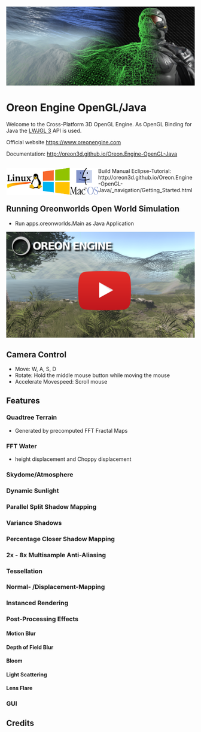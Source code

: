 ![Banner](docs/_images/Banner.png)
# Oreon Engine OpenGL/Java
Welcome to the Cross-Platform 3D OpenGL Engine.
As OpenGL Binding for Java the [LWJGL 3](https://www.lwjgl.org/) API is used.

Official website https://www.oreonengine.com

Documentation: http://oreon3d.github.io/Oreon.Engine-OpenGL-Java

## 
<img src="docs/_images/linux-logo.jpg" height="72px" align="left">
<img src="docs/_images/Windows_logo.png" height="72px" align="left"> 
<img src="docs/_images/MacOS-logo.png" height="72px" align="left"> 
Build Manual
Eclipse-Tutorial: http://oreon3d.github.io/Oreon.Engine-OpenGL-Java/_navigation/Getting_Started.html

## Running Oreonworlds Open World Simulation
* Run apps.oreonworlds.Main as Java Application

[![IMAGE ALT TEXT HERE](docs/_images/thumbnail4.png)](https://www.youtube.com/watch?v=eC8dZm4fkUE)

## Camera Control
* Move: W, A, S, D
* Rotate: Hold the middle mouse button while moving the mouse
* Accelerate Movespeed: Scroll mouse

## Features
### Quadtree Terrain
* Generated by precomputed FFT Fractal Maps
### FFT Water
* height displacement and Choppy displacement
### Skydome/Atmosphere
### Dynamic Sunlight 
### Parallel Split Shadow Mapping
### Variance Shadows
### Percentage Closer Shadow Mapping
### 2x - 8x Multisample Anti-Aliasing
### Tessellation
### Normal- /Displacement-Mapping
### Instanced Rendering
### Post-Processing Effects
#### Motion Blur
#### Depth of Field Blur
#### Bloom
#### Light Scattering
#### Lens Flare
### GUI
## Credits